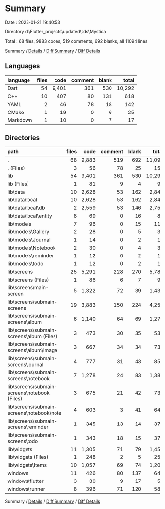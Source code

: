 # Summary

Date : 2023-01-21 19:40:53

Directory d:\\Flutter_projects\\updated\\sds\\Mystica

Total : 68 files,  9883 codes, 519 comments, 692 blanks, all 11094 lines

Summary / [Details](details.md) / [Diff Summary](diff.md) / [Diff Details](diff-details.md)

## Languages
| language | files | code | comment | blank | total |
| :--- | ---: | ---: | ---: | ---: | ---: |
| Dart | 54 | 9,401 | 361 | 530 | 10,292 |
| C++ | 10 | 407 | 80 | 131 | 618 |
| YAML | 2 | 46 | 78 | 18 | 142 |
| CMake | 1 | 19 | 0 | 6 | 25 |
| Markdown | 1 | 10 | 0 | 7 | 17 |

## Directories
| path | files | code | comment | blank | total |
| :--- | ---: | ---: | ---: | ---: | ---: |
| . | 68 | 9,883 | 519 | 692 | 11,094 |
| . (Files) | 3 | 56 | 78 | 25 | 159 |
| lib | 54 | 9,401 | 361 | 530 | 10,292 |
| lib (Files) | 1 | 81 | 9 | 4 | 94 |
| lib\\data | 10 | 2,628 | 53 | 162 | 2,843 |
| lib\\data\\local | 10 | 2,628 | 53 | 162 | 2,843 |
| lib\\data\\local\\db | 2 | 2,559 | 53 | 146 | 2,758 |
| lib\\data\\local\\entity | 8 | 69 | 0 | 16 | 85 |
| lib\\models | 7 | 96 | 0 | 15 | 111 |
| lib\\models\\Gallery | 2 | 28 | 0 | 5 | 33 |
| lib\\models\\Journal | 1 | 14 | 0 | 2 | 16 |
| lib\\models\\Notebook | 2 | 30 | 0 | 4 | 34 |
| lib\\models\\reminder | 1 | 12 | 0 | 2 | 14 |
| lib\\models\\todo | 1 | 12 | 0 | 2 | 14 |
| lib\\screens | 25 | 5,291 | 228 | 270 | 5,789 |
| lib\\screens (Files) | 1 | 86 | 6 | 7 | 99 |
| lib\\screens\\main-screen | 5 | 1,322 | 72 | 39 | 1,433 |
| lib\\screens\\submain-screens | 19 | 3,883 | 150 | 224 | 4,257 |
| lib\\screens\\submain-screens\\album | 6 | 1,140 | 64 | 69 | 1,273 |
| lib\\screens\\submain-screens\\album (Files) | 3 | 473 | 30 | 35 | 538 |
| lib\\screens\\submain-screens\\album\\image | 3 | 667 | 34 | 34 | 735 |
| lib\\screens\\submain-screens\\journal | 4 | 777 | 31 | 43 | 851 |
| lib\\screens\\submain-screens\\notebook | 7 | 1,278 | 24 | 83 | 1,385 |
| lib\\screens\\submain-screens\\notebook (Files) | 3 | 675 | 21 | 42 | 738 |
| lib\\screens\\submain-screens\\notebook\\note | 4 | 603 | 3 | 41 | 647 |
| lib\\screens\\submain-screens\\reminder | 1 | 345 | 13 | 14 | 372 |
| lib\\screens\\submain-screens\\todo | 1 | 343 | 18 | 15 | 376 |
| lib\\widgets | 11 | 1,305 | 71 | 79 | 1,455 |
| lib\\widgets (Files) | 1 | 248 | 2 | 5 | 255 |
| lib\\widgets\\Items | 10 | 1,057 | 69 | 74 | 1,200 |
| windows | 11 | 426 | 80 | 137 | 643 |
| windows\\flutter | 3 | 30 | 9 | 17 | 56 |
| windows\\runner | 8 | 396 | 71 | 120 | 587 |

Summary / [Details](details.md) / [Diff Summary](diff.md) / [Diff Details](diff-details.md)